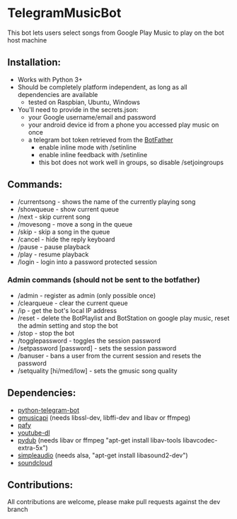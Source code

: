 # TelegramMusicBot
This bot lets users select songs from Google Play Music to play on the bot host machine

## Installation:
- Works with Python 3+
- Should be completely platform independent, as long as all dependencies are available
  - tested on Raspbian, Ubuntu, Windows
- You'll need to provide in the secrets.json:
  - your Google username/email and password
  - your android device id from a phone you accessed play music on once
  - a telegram bot token retrieved from the [BotFather](https://telegram.me/botfather)
    - enable inline mode with /setinline
    - enable inline feedback with /setinline
    - this bot does not work well in groups, so disable /setjoingroups

## Commands:
* /currentsong - shows the name of the currently playing song
* /showqueue - show current queue
* /next - skip current song
* /movesong - move a song in the queue
* /skip - skip a song in the queue
* /cancel - hide the reply keyboard
* /pause - pause playback
* /play - resume playback
* /login - login into a password protected session

### Admin commands (should not be sent to the botfather)
* /admin - register as admin (only possible once)
* /clearqueue - clear the current queue
* /ip - get the bot's local IP address
* /reset - delete the BotPlaylist and BotStation on google play music, reset the admin setting and stop the bot
* /stop - stop the bot
* /togglepassword - toggles the session password
* /setpassword [password] - sets the session password
* /banuser - bans a user from the current session and resets the password
* /setquality [hi/med/low] - sets the gmusic song quality

## Dependencies:
  - [python-telegram-bot](https://github.com/python-telegram-bot/python-telegram-bot)
  - [gmusicapi](https://github.com/simon-weber/gmusicapi) (needs libssl-dev, libffi-dev and libav or ffmpeg)
  - [pafy](https://github.com/mps-youtube/pafy)
  - [youtube-dl](https://github.com/rg3/youtube-dl)
  - [pydub](https://github.com/jiaaro/pydub) (needs libav or ffmpeg "apt-get install libav-tools libavcodec-extra-5x")
  - [simpleaudio](https://github.com/hamiltron/py-simple-audio) (needs alsa, "apt-get install libasound2-dev")
  - [soundcloud](https://github.com/soundcloud/soundcloud-python)
  
## Contributions:
All contributions are welcome, please make pull requests against the dev branch
